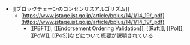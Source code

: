 - [[ブロックチェーンのコンセンサスアルゴリズム]]
	- [https://www.jstage.jst.go.jp/article/bplus/14/1/14_19/_pdf](https://www.jstage.jst.go.jp/article/bplus/14/1/14_19/_pdf)
		- [[PBFT]], [[Endorsement Ordering Validation]], [[Raft]], [[PoI]], [[PoW]], [[PoS]]などについて概要が説明されている
